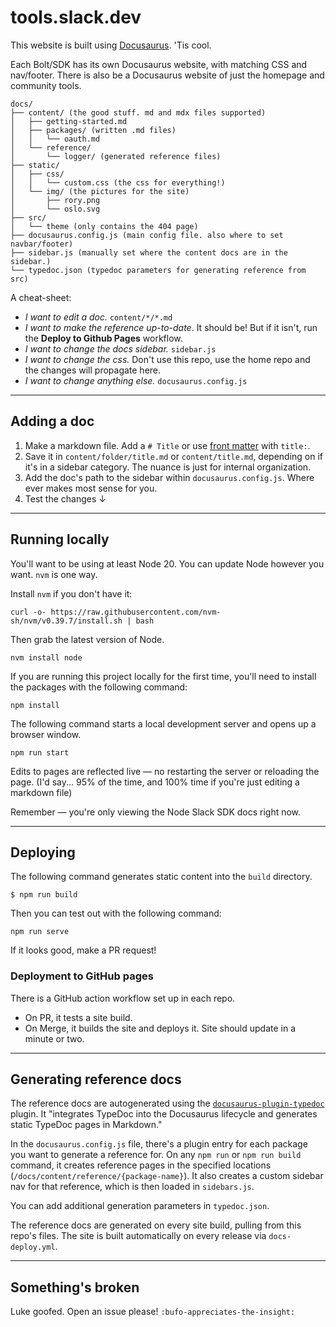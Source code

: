 # tools.slack.dev

This website is built using [Docusaurus](https://docusaurus.io/). 'Tis cool.

Each Bolt/SDK has its own Docusaurus website, with matching CSS and nav/footer. There is also be a Docusaurus website of just the homepage and community tools. 

```
docs/
├── content/ (the good stuff. md and mdx files supported)
│   ├── getting-started.md
│   ├── packages/ (written .md files)
│   │   └── oauth.md
│   └── reference/
│       └── logger/ (generated reference files)
├── static/
│   ├── css/
│   │   └── custom.css (the css for everything!)
│   └── img/ (the pictures for the site)
│       ├── rory.png 
│       └── oslo.svg 
├── src/
│   └── theme (only contains the 404 page)
├── docusaurus.config.js (main config file. also where to set navbar/footer)
├── sidebar.js (manually set where the content docs are in the sidebar.)
└── typedoc.json (typedoc parameters for generating reference from src)
```

A cheat-sheet:
* _I want to edit a doc._ `content/*/*.md`
* _I want to make the reference up-to-date_. It should be! But if it isn't, run the **Deploy to Github Pages** workflow.
* _I want to change the docs sidebar._ `sidebar.js`
* _I want to change the css._ Don't use this repo, use the home repo and the changes will propagate here.
* _I want to change anything else._ `docusaurus.config.js`

----

## Adding a doc

1. Make a markdown file. Add a `# Title` or use [front matter](https://docusaurus.io/docs/next/create-doc) with `title:`. 
2. Save it in `content/folder/title.md` or `content/title.md`, depending on if it's in a sidebar category. The nuance is just for internal organization. 
4. Add the doc's path to the sidebar within `docusaurus.config.js`. Where ever makes most sense for you.
5. Test the changes ↓

---

## Running locally

You'll want to be using at least Node 20. You can update Node however you want. `nvm` is one way. 

Install `nvm` if you don't have it:

```
curl -o- https://raw.githubusercontent.com/nvm-sh/nvm/v0.39.7/install.sh | bash
```

Then grab the latest version of Node.

```
nvm install node
```


If you are running this project locally for the first time, you'll need to install the packages with the following command:

```
npm install
```

The following command starts a local development server and opens up a browser window. 

```
npm run start
```

Edits to pages are reflected live — no restarting the server or reloading the page. (I'd say... 95% of the time, and 100% time if you're just editing a markdown file)

Remember — you're only viewing the Node Slack SDK docs right now.

---

## Deploying

The following command generates static content into the `build` directory. 

```
$ npm run build
```

Then you can test out with the following command: 

```
npm run serve
```

If it looks good, make a PR request!

### Deployment to GitHub pages

There is a GitHub action workflow set up in each repo. 

* On PR, it tests a site build.
* On Merge, it builds the site and deploys it. Site should update in a minute or two.

---

## Generating reference docs

The reference docs are autogenerated using the [`docusaurus-plugin-typedoc`](https://typedoc-plugin-markdown.org/plugins/docusaurus) plugin. It "integrates TypeDoc into the Docusaurus lifecycle and generates static TypeDoc pages in Markdown."

In the `docusaurus.config.js` file, there's a plugin entry for each package you want to generate a reference for. On any `npm run` or `npm run build` command, it creates reference pages in the specified locations (`/docs/content/reference/{package-name}`). It also creates a custom sidebar nav for that reference, which is then loaded in `sidebars.js`. 

You can add additional generation parameters in `typedoc.json`. 

The reference docs are generated on every site build, pulling from this repo's files. The site is built automatically on every release via `docs-deploy.yml`. 

---

## Something's broken

Luke goofed. Open an issue please! `:bufo-appreciates-the-insight:`